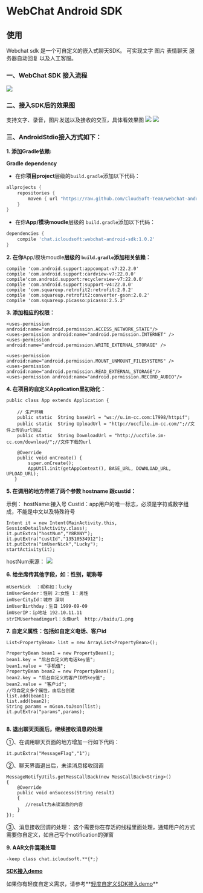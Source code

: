 # WebChat Android SDK


使用
-----
Webchat sdk 是一个可自定义的嵌入式聊天SDK。
可实现文字 图片 表情聊天 服务器自动回复 以及人工客服。
### 一、WebChat SDK 接入流程
![](image/接入流程图.png)

### 二、接入SDK后的效果图
支持文字、录音，图片发送以及接收的交互，具体看效果图
![](image/演示图.png)
![](image/演示图2.png)

### 三、AndroidStdio接入方式如下：

**1. 添加Gradle依赖:**

**Gradle dependency**

  -  在你**项目project**层级的`build.gradle`添加以下代码：

```gradle
allprojects {
	repositories {
		maven { url "https://raw.github.com/CloudSoft-Team/webchat-android-sdk/master" }
	}
}
```
  -  在你**App/模块moudle**层级的 `build.gradle`添加以下代码：

```gradle
dependencies {
	compile 'chat.icloudsoft:webchat-android-sdk:1.0.2'
}
```


**2. 在你**App/模块moudle**层级的 `build.gradle`添加相关依赖：**

```
compile 'com.android.support:appcompat-v7:22.2.0'
compile 'com.android.support:cardview-v7:22.0.0'
compile'com.android.support:recyclerview-v7:22.0.0'
compile 'com.android.support:support-v4:22.0.0'
compile 'com.squareup.retrofit2:retrofit:2.0.2'
compile 'com.squareup.retrofit2:converter-gson:2.0.2'
compile 'com.squareup.picasso:picasso:2.5.2'
```

**3. 添加相应的权限：**

```
<uses-permission android:name="android.permission.ACCESS_NETWORK_STATE"/>
<uses-permission android:name="android.permission.INTERNET" />
<uses-permission android:name="android.permission.WRITE_EXTERNAL_STORAGE" />

<uses-permission android:name="android.permission.MOUNT_UNMOUNT_FILESYSTEMS" />
<uses-permission android:name="android.permission.READ_EXTERNAL_STORAGE"/>
<uses-permission android:name="android.permission.RECORD_AUDIO"/>
```

**4. 在项目的自定义Application里初始化：**

```
public class App extends Application {

    // 生产环境
    public static  String baseUrl = "ws://u.im-cc.com:17998/httpif";
    public static  String UploadUrl = "http://uccfile.im-cc.com/";//文件上传的url测试
    public static  String DownloadUrl = "http://uccfile.im-cc.com/download/";//文件下载的url

    @Override
    public void onCreate() {
        super.onCreate();
        AppUtil.init(getAppContext(), BASE_URL, DOWNLOAD_URL, UPLOAD_URL);
   }
```

**5. 在调用的地方传递了两个参数 hostname 跟custid：**

示例：
hostName:接入号
Custid：app用户的唯一标志，必须是字符或数字组成，不能是中文以及特殊符号
```
Intent it = new Intent(MainActivity.this, SessionDetailsActivity.class);
it.putExtra("hostNum","Y8RXNY");
it.putExtra("custId","13510534912");
it.putExtra("imUserNick","Lucky");
startActivity(it);
```
hostNum来源：
![](image/新增wechat号.png)

**6. 给坐席传其他字段，如：性别，昵称等**

```
mUserNick  ：昵称如：lucky
imUserGender：性别 2:女性 1：男性
imUserCityId：城市 深圳
imUserBirthday：生日 1999-09-09
imUserIP：ip地址 192.10.11.11
strIMUserheadimgurl：头像url  http://baidu/1.png
```

**7. 自定义属性：包括如自定义电话、客户id**

```
List<PropertyBean> list = new ArrayList<PropertyBean>();

PropertyBean bean1 = new PropertyBean();
bean1.key = "后台自定义的电话key值";
bean1.value = "手机值";
PropertyBean bean2 = new PropertyBean();
bean2.key = "后台自定义的客户ID的key值";
bean2.value = "客户id";
//可自定义多个属性，由后台创建
list.add(bean1);
list.add(bean2);
String params = mGson.toJson(list);
it.putExtra("params",params);


```

**8. 退出聊天页面后，继续接收消息的处理**

①、在调用聊天页面的地方增加一行如下代码：
```
it.putExtra("MessageFlag","1");
```
②、聊天界面退出后，未读消息接收回调
```
MessageNotifyUtils.getMessCallBack(new MessCallBack<String>()
{
    @Override
    public void onSuccess(String result)
    {
       //result为未读消息的内容
    }
});
```
③、消息接收回调的处理：
这个需要你在存活的线程里面处理，通知用户的方式需要你自定义，如自己写个notification的弹窗

**9. AAR文件混淆处理**

```
-keep class chat.icloudsoft.**{*;} 
```

**[SDK接入demo](https://github.com/CloudSoft-Team/webchat-android-demo)**

如果你有轻度自定义需求，请参考**[轻度自定义SDK接入demo](https://github.com/CloudSoft-Team/webchat-android-custom)**
